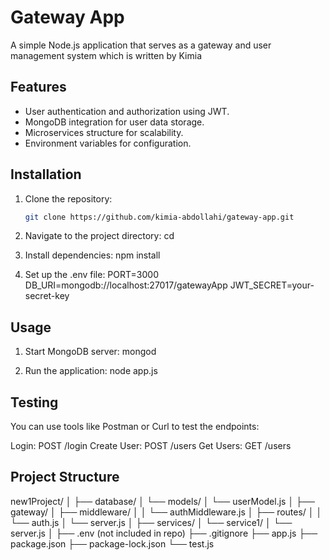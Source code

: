 # Gateway App

A simple Node.js application that serves as a gateway and user management system which is written by Kimia

## Features
- User authentication and authorization using JWT.
- MongoDB integration for user data storage.
- Microservices structure for scalability.
- Environment variables for configuration.

## Installation

1. Clone the repository:
   ```bash
   git clone https://github.com/kimia-abdollahi/gateway-app.git

2. Navigate to the project directory:
cd <project-directory>

3. Install dependencies:
npm install

4. Set up the .env file:
PORT=3000
DB_URI=mongodb://localhost:27017/gatewayApp
JWT_SECRET=your-secret-key


## Usage

1. Start MongoDB server:
mongod

2. Run the application:
node app.js

## Testing

You can use tools like Postman or Curl to test the endpoints:

Login: POST /login
Create User: POST /users
Get Users: GET /users

## Project Structure

new1Project/
│
├── database/
│   └── models/
│       └── userModel.js
│
├── gateway/
│   ├── middleware/
│   │   └── authMiddleware.js
│   ├── routes/
│   │   └── auth.js
│   └── server.js
│
├── services/
│   └── service1/
│       └── server.js
│
├── .env (not included in repo)
├── .gitignore
├── app.js
├── package.json
├── package-lock.json
└── test.js
